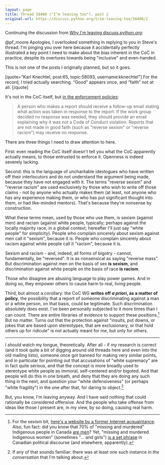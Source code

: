 ```yaml
---
layout: page 
title: Thread 58408 ("I’m leaving too"), post 2
original-url: https://discuss.python.org/t/im-leaving-too/58408/2
---
```


Continuing the discussion from [Why I&#x27;m leaving discuss.python.org](https://discuss.python.org/t/why-im-leaving-discuss-python-org/58093/65):

@pf_moore Apologies, I overlooked something in replying to you in Steve's thread. I'm pinging you over here because it accidentally perfectly illustrated a key point I need to make about the bias inherent in the CoC in practice, despite its overtures towards being "inclusive" and even-handed.

This is not one of the posts I originally planned, but so it goes.

[quote="Karl Knechtel, post:65, topic:58093, username:kknechtel"]
For the record, I tried actually searching. “Good” appears once, and “faith” not at all.
[/quote]

It's not in the CoC itself, but [in the enforcement policies](https://policies.python.org/python.org/code-of-conduct/Enforcement-Procedures/):

> A person who makes a report should receive a follow-up email stating what action was taken in response to the report. If the work group decided no response was needed, they should provide an email explaining why it was not a Code of Conduct violation. Reports that are not made in good faith (such as "reverse sexism" or "reverse racism") may receive no response.

There are three things I need to draw attention to here.

First: even reading the CoC itself doesn't tell you what the CoC apparently actually means, to those entrusted to enforce it. Openness is indeed severely lacking.

Second: this is the language of uncharitable ideologues who have written off their interlocutors and do not understand the argument being made, because they have not engaged with it. The terms "reverse sexism" and "reverse racism" are used exclusively by those who wish to write off those claims - not by anyone who actually makes them (at least, not anyone who has any experience making them, or who has put significant thought into them, or had like-minded mentors). That's because they're nonsense by construction.

What these terms mean, used by those who use them, is sexism (against men) and racism (against white people, typically; perhaps against the locally majority race, in a global context; hereafter I'll just say "white people" for simplicity). People who complain sincerely about sexism against men call it "sexism", because it is. People who complain sincerely about racism against white people call it "racism", because it is.

Sexism and racism - and, indeed, all forms of bigotry - cannot, fundamentally, be "reversed". It is as nonsensical as saying "reverse mass". But discrimination against men on the basis of sex **is sexism**, and discrimination against white people on the basis of race **is racism**.

Those who disagree are abusing language to play power games. And in doing so, they empower others to cause harm to real, living people.

Third, but almost a corollary: the CoC WG **writes off *a priori*, as a matter of policy**, the possibility that a report of someone discriminating against a man or a white person, on that basis, could be legitimate. Such discrimination absolutely does exist. I've been personally subjected to it more times than I can count. There are entire libraries of evidence to support these positions.[^1] But no matter. Turns out that the protection against "insults, put downs, or jokes that are based upon stereotypes, that are exclusionary, or that hold others up for ridicule" is not actually meant for me, but only for others.

----

I *should* watch my tongue, theoretically. After all - if my research is correct (and it took quite a bit of digging around old threads here and even into the old mailing lists), someone once got banned for making very similar points, and in particular for pointing out that accusations of "white supremacy" are in fact quite serious, and that the concept is more broadly used to stereotype white people as immoral, self-centered and/or bigoted. And that people will do this in one breath, and deny that they are doing any such thing in the next, and question your "white defensiveness" (or perhaps "white fragility") in the one after that, for daring to object.[^2]

But, you know, I'm leaving anyway. And I have said nothing that could rationally be considered offensive. And the people who take offense from ideas like those I present are, in my view, by so doing, causing real harm.

[^1]: For the sexism bit, [here's a website by a former Internet acquaintance](https://becauseits2015.wordpress.com/). Also, fun fact: did you know that 70% of "missing and murdered" Indigenous people in Canada [are men](https://nationalpost.com/opinion/adam-jones-aboriginal-men-are-murdered-and-missing-far-more-than-aboriginal-women-a-proper-inquiry-would-explore-both)? Yet, "missing and murdered Indigenous women" (sometimes "... and girls") [is a set phrase](https://en.wikipedia.org/wiki/Missing_and_Murdered_Indigenous_Women) in Canadian political discourse (and elsewhere, apparently).

[^2]: If any of that sounds familiar: there was at least one such instance *in the conversation* that I'm talking about.

